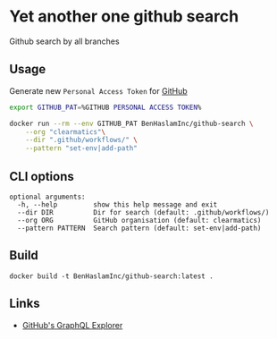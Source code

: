# Yet another one github search
Github search by all branches

## Usage
Generate new `Personal Access Token` for [GitHub](https://github.com/settings/tokens)

```bash
export GITHUB_PAT=%GITHUB PERSONAL ACCESS TOKEN%

docker run --rm --env GITHUB_PAT BenHaslamInc/github-search \
    --org "clearmatics"\
    --dir ".github/workflows/" \
    --pattern "set-env|add-path"
```

## CLI options

```
optional arguments:
  -h, --help         show this help message and exit
  --dir DIR          Dir for search (default: .github/workflows/)
  --org ORG          GitHub organisation (default: clearmatics)
  --pattern PATTERN  Search pattern (default: set-env|add-path)
```

## Build
```
docker build -t BenHaslamInc/github-search:latest .
```

## Links
* [GitHub's GraphQL Explorer ](https://developer.github.com/v4/explorer/)
